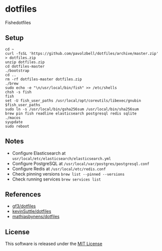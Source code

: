 # dotfiles

Fishedotfiles

## Setup

    cd ~
    curl -fsSL 'https://github.com/pavolzbell/dotfiles/archive/master.zip' > dotfiles.zip
    unzip dotfiles.zip
    cd dotfiles-master
    ./bootstrap
    cd ..
    rm -rf dotfiles-master dotfiles.zip
    ./brew
    sudo echo -e "\n/usr/local/bin/fish" >> /etc/shells
    chsh -s fish
    fish
    set -U fish_user_paths /usr/local/opt/coreutils/libexec/gnubin $fish_user_paths
    sudo ln -s /usr/local/bin/gsha256sum /usr/local/bin/sha256sum
    brew pin fish readline elasticsearch postgresql redis sqlite
    ./macos
    syupdate
    sudo reboot

## Notes

* Configure Elasticsearch at `usr/local/etc/elasticsearch/elasticsearch.yml`
* Configure PostgreSQL at `/usr/local/var/postgres/postgresql.conf`
* Configure Redis at `/usr/local/etc/redis.conf`
* Check pinning versions `brew list --pinned --versions`
* Check running services `brew services list`

## References

* [gf3/dotfiles](https://github.com/gf3/dotfiles)
* [kevinSuttle/dotfiles](https://github.com/kevinSuttle/dotfiles)
* [mathiasbynens/dotfiles](https://github.com/mathiasbynens/dotfiles)

## License

This software is released under the [MIT License](LICENSE.md)
